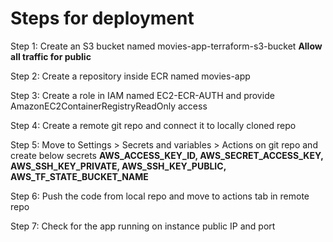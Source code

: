 # Steps for deployment

Step 1: Create an S3 bucket named movies-app-terraform-s3-bucket
**Allow all traffic for public**

Step 2: Create a repository inside ECR named movies-app

Step 3: Create a role in IAM named EC2-ECR-AUTH and provide AmazonEC2ContainerRegistryReadOnly access

Step 4: Create a remote git repo and connect it to locally cloned repo

Step 5: Move to Settings > Secrets and variables > Actions on git repo and create below secrets
**AWS_ACCESS_KEY_ID, AWS_SECRET_ACCESS_KEY, AWS_SSH_KEY_PRIVATE, AWS_SSH_KEY_PUBLIC, AWS_TF_STATE_BUCKET_NAME**

Step 6: Push the code from local repo and move to actions tab in remote repo

Step 7: Check for the app running on instance public IP and port
